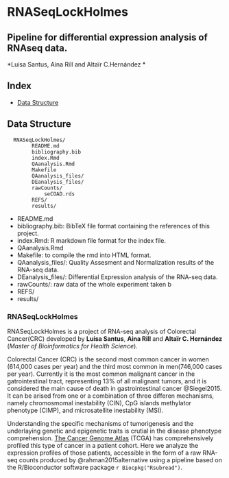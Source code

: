 # RNASeqLockHolmes
## Pipeline for differential expression analysis of RNAseq data.

*Luisa Santus, Aina Rill and Altaïr C.Hernández *

## **Index**

<!-- TOC depthFrom:1 depthTo:6 withLinks:1 updateOnSave:1 orderedList:0 -->

- [Data Structure](#data-structure)

<!-- /TOC -->

## Data Structure

      RNASeqLockHolmes/
            README.md
            bibliography.bib
            index.Rmd
            QAanalysis.Rmd
            Makefile
            QAanalysis_files/
            DEanalysis_files/
            rawCounts/
                seCOAD.rds
            REFS/
            results/


* README.md
* bibliography.bib: BibTeX file format containing the references of this project.
* index.Rmd: R markdown file format for the index file.
* QAanalysis.Rmd
* Makefile: to compile the rmd into HTML format.
* QAanalysis_files/: Quality Assesment and Normalization results of the RNA-seq data.
* DEanalysis_files/: Differential Expression analysis of the RNA-seq data.
* rawCounts/: raw data of the whole experiment taken b
* REFS/
* results/

### RNASeqLockHolmes

RNASeqLockHolmes is a project of RNA-seq analysis of Colorectal Cancer(CRC) developed by **Luisa Santus**, **Aina Rill** and  **Altaïr C. Hernández** (*Master of Bioinformatics for Health Science*).

Colorectal Cancer (CRC) is the second most common cancer in women (614,000 cases per year) and the third most common in men(746,000 cases per year). Currently it is the most common malignant cancer in the gatrointestinal tract, representing 13\% of all malignant tumors, and it is considered the main cause of death in gastrointestinal cancer @Siegel2015. It can be arised from one or a combination of three differen mechanisms, namely chromosmomal inestability (CIN), CpG islands methylator phenotype (CIMP), and microsatellite inestability (MSI). 

Understanding the specific mechanisms of tumorigenesis and the underlaying genetic and epigenetic traits is crutial in the disease phenotype comprehension. [The Cancer Genome Atlas](https://www.cancer.gov/about-nci/organization/ccg/research/structural-genomics/tcga) (TCGA) has comprehensively profiled this type of cancer in a patient cohort. Here we analyze the expression profiles of those patients, accessible in the form of a raw RNA-seq counts produced by @rahman2015alternative using a pipeline based on the R/Bioconductor software package `r Biocpkg("Rsubread")`.





